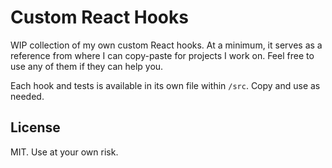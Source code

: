 # Custom React Hooks

WIP collection of my own custom React hooks. At a minimum, it serves as a reference from where I can copy-paste for projects I work on. Feel free to use any of them if they can help you.

Each hook and tests is available in its own file within `/src`. Copy and use as needed.

## License

MIT. Use at your own risk.
